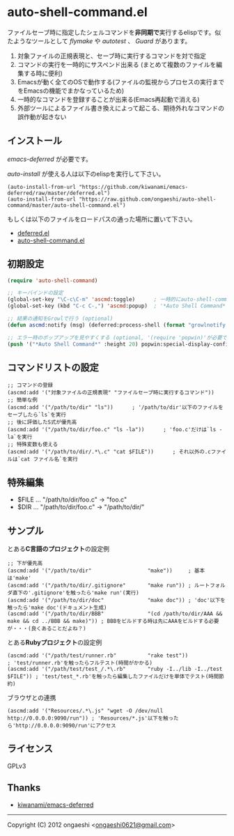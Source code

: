 auto-shell-command.el
=====================

ファイルセーブ時に指定したシェルコマンドを**非同期で**実行するelispです。似たようなツールとして *flymake* や *autotest* 、 *Guard* があります。

1. 対象ファイルの正規表現と、セーブ時に実行するコマンドを対で指定
2. コマンドの実行を一時的にサスペンド出来る (まとめて複数のファイルを編集する時に便利)
3. Emacsが動く全てのOSで動作する(ファイルの監視からプロセスの実行までをEmacsの機能でまかなっているため)
4. 一時的なコマンドを登録することが出来る(Emacs再起動で消える)
5. 外部ツールによるファイル書き換えによって起こる、期待外れなコマンドの誤作動が起きない

## インストール
*emacs-deferred* が必要です。

*auto-install* が使える人は以下のelispを実行して下さい。

```elisp:
(auto-install-from-url "https://github.com/kiwanami/emacs-deferred/raw/master/deferred.el")
(auto-install-from-url "https://raw.github.com/ongaeshi/auto-shell-command/master/auto-shell-command.el")
```

もしくは以下のファイルをロードパスの通った場所に置いて下さい。

* [deferred.el](https://raw.github.com/kiwanami/emacs-deferred/master/deferred.el)
* [auto-shell-command.el](https://raw.github.com/ongaeshi/auto-shell-command/master/auto-shell-command.el)

## 初期設定
```elisp:.eamcs.d/init.el
(require 'auto-shell-command)

;; キーバインドの設定
(global-set-key "\C-c\C-m" 'ascmd:toggle)      ; 一時的にauto-shell-commandの実行をON/OFFする
(global-set-key (kbd "C-c C-,") 'ascmd:popup)  ; '*Auto Shell Command*'をポップアップする

;; 結果の通知をGrowlで行う (optional)
(defun ascmd:notify (msg) (deferred:process-shell (format "growlnotify -m %s -t emacs" msg))))

;; エラー時のポップアップを見やすくする (optional, '(require 'popwin)'が必要です)
(push '("*Auto Shell Command*" :height 20) popwin:special-display-config)
```

## コマンドリストの設定
```elisp
;; コマンドの登録
(ascmd:add '("対象ファイルの正規表現" "ファイルセーブ時に実行するコマンド"))
;; 簡単な例
(ascmd:add '("/path/to/dir" "ls"))      ; '/path/to/dir'以下のファイルをセーブしたら`ls`を実行
;; 後に評価したS式が優先高
(ascmd:add '("/path/to/dir/foo.c" "ls -la"))      ; 'foo.c'だけは`ls -la`を実行
;; 特殊変数も使える
(ascmd:add '("/path/to/dir/.*\.c" "cat $FILE"))      ; それ以外の.cファイルは`cat ファイル名`を実行
```

## 特殊編集
* $FILE ... "/path/to/dir/foo.c" -> "foo.c"
* $DIR  ... "/path/to/dir/foo.c" -> "/path/to/dir/"

## サンプル
とある**C言語のプロジェクト**の設定例

```elisp
;; 下が優先高
(ascmd:add '("/path/to/dir"                  "make"))     ; 基本は'make'
(ascmd:add '("/path/to/dir/.gitignore"       "make run")) ; ルートフォルダ直下の'.gitignore'を触ったら'make run'(実行)
(ascmd:add '("/path/to/dir/doc"              "make doc")) ; 'doc'以下を触ったら'make doc'(ドキュメント生成)
(ascmd:add '("/path/to/dir/BBB"              "(cd /path/to/dir/AAA && make && cd ../BBB && make)")) ; BBBをビルドする時は先にAAAをビルドする必要が・・・(良くあることだよね？)
```

とある**Rubyプロジェクト**の設定例

```elisp
(ascmd:add '("/path/test/runner.rb"          "rake test"))                     ; 'test/runner.rb'を触ったらフルテスト(時間がかかる)
(ascmd:add '("/path/test/test_/.*\.rb"       "ruby -I../lib -I../test $FILE")) ; 'test/test_*.rb'を触ったら編集したファイルだけを単体でテスト(時間節約)
```

ブラウザとの連携

```elisp
(ascmd:add '("Resources/.*\.js" "wget -O /dev/null http://0.0.0.0:9090/run")) ; 'Resources/*.js'以下を触ったら'http://0.0.0.0:9090/run'にアクセス
```

## ライセンス
GPLv3

## Thanks
- [kiwanami/emacs-deferred](https://github.com/kiwanami/emacs-deferred)

----
Copyright (C) 2012 ongaeshi <<ongaeshi0621@gmail.com>>